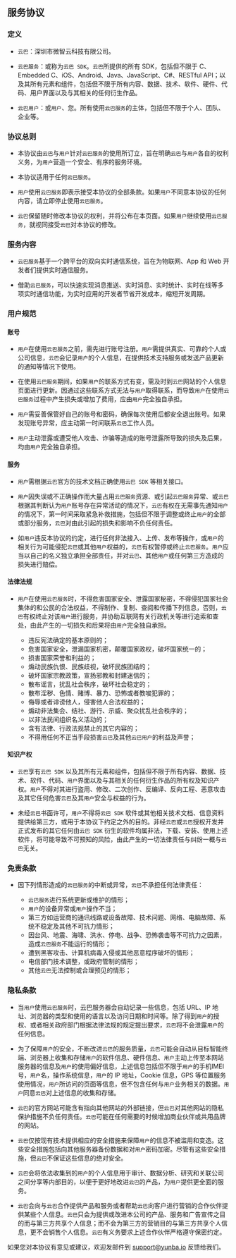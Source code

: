 ## 服务协议

### 定义

* `云巴`：深圳市微智云科技有限公司。

* `云巴服务`：或称为`云巴 SDK`。`云巴`所提供的所有 SDK，包括但不限于 C、Embedded C、iOS、Android、Java、JavaScript、C#、RESTful API；以及其所有元素和组件，包括但不限于所有内容、数据、技术、软件、硬件、代码、用户界面以及与其相关的任何衍生作品。

* `云巴用户`：或`用户`、您。所有使用`云巴服务`的主体，包括但不限于个人、团队、企业等。

### 协议总则

* 本协议由`云巴`与`用户`针对`云巴服务`的使用所订立，旨在明确`云巴`与`用户`各自的权利义务，为`用户`营造一个安全、有序的服务环境。

* 本协议适用于任何`云巴服务`。

* `用户`使用`云巴服务`即表示接受本协议的全部条款。如果`用户`不同意本协议的任何内容，请立即停止使用`云巴服务`。

* `云巴`保留随时修改本协议的权利，并将公布在本页面。如果`用户`继续使用`云巴服务`，就视同接受`云巴`对本协议的修改。

### 服务内容

* `云巴服务`基于一个跨平台的双向实时通信系统，旨在为物联网、App 和 Web 开发者们提供实时通信服务。

* 借助`云巴服务`，可以快速实现消息推送、实时消息、实时统计、实时在线等多项实时通信功能，为实时应用的开发者节省开发成本，缩短开发周期。


### 用户规范

#### 账号

* `用户`在使用`云巴服务`之前，需先进行账号注册。`用户`需提供真实、可靠的个人或公司信息，`云巴`会记录`用户`的个人信息，在提供技术支持服务或发送产品更新的通知等情况下使用。

* 在使用`云巴服务`期间，如果`用户`的联系方式有变，需及时到`云巴`网站的个人信息页面进行更新。因通过这些联系方式无法与`用户`取得联系，而导致`用户`在使用`云巴服务`过程中产生损失或增加了费用，应由`用户`完全独自承担。

* `用户`需妥善保管好自己的账号和密码，确保每次使用后都安全退出账号。如果发现账号异常，应主动第一时间联系`云巴`工作人员。

* `用户`主动泄露或遭受他人攻击、诈骗等造成的账号泄露所导致的损失及后果，均由`用户`完全独自承担。

#### 服务

* `用户`需根据`云巴`官方的技术文档正确使用`云巴 SDK` 等相关接口。

* `用户`因失误或不正确操作而大量占用`云巴服务`资源、或引起`云巴服务`异常、或`云巴`根据其判断认为`用户`账号存在异常活动的情况下，`云巴`有权在无需事先通知`用户`的情况下，第一时间采取紧急补救措施，包括但不限于调整或终止`用户`的全部或部分服务，`云巴`对由此引起的损失和影响不负任何责任。

* 如`用户`违反本协议的约定，进行任何非法接入、上传、发布等操作，或`用户`的相关行为可能侵犯`云巴`或其他`用户`权益的，`云巴`有权暂停或终止`云巴服务`。`用户`应当以自己的名义独立承担全部责任，并对`云巴`、其他`用户`或任何第三方造成的损失进行赔偿。


#### 法律法规

- `用户`在使用`云巴服务`时，不得危害国家安全、泄露国家秘密，不得侵犯国家社会集体的和公民的合法权益，不得制作、复制、查阅和传播下列信息，否则，`云巴`有权终止对该`用户`进行服务，并协助互联网有关行政机关等进行追索和查处，由此产生的一切损失和后果将由`用户`完全独自承担。

  - 违反宪法确定的基本原则的；
  - 危害国家安全，泄漏国家机密，颠覆国家政权，破坏国家统一的；
  - 损害国家荣誉和利益的；
  - 煽动民族仇恨、民族歧视，破坏民族团结的；
  - 破坏国家宗教政策，宣扬邪教和封建迷信的；
  - 散布谣言，扰乱社会秩序，破坏社会稳定的；
  - 散布淫秽、色情、赌博、暴力、恐怖或者教唆犯罪的；
  - 侮辱或者诽谤他人，侵害他人合法权益的；
  - 煽动非法集会、结社、游行、示威、聚众扰乱社会秩序的；
  - 以非法民间组织名义活动的；
  - 含有法律、行政法规禁止的其它内容的；
  - 不得用任何不正当手段损害`云巴`及其他`云巴用户`的利益及声誉；


#### 知识产权

* `云巴`享有`云巴 SDK` 以及其所有元素和组件，包括但不限于所有内容、数据、技术、软件、代码、`用户`界面以及与其相关的任何衍生作品的所有权及知识产权。`用户`不得对其进行盗用、修改、二次创作、反编译、反向工程、恶意攻击及其它任何危害`云巴`及其`用户`安全与权益的行为。

* 未经`云巴`书面许可，`用户`不得将`云巴 SDK` 软件或其他相关技术文档、信息资料提供给第三方，或用于本协议下约定之外的目的。非经`云巴`或`云巴`授权开发并正式发布的其它任何由`云巴 SDK` 衍生的软件均属非法，下载、安装、使用上述软件，将可能导致不可预知的风险，由此产生的一切法律责任与纠纷一概与`云巴`无关。


### 免责条款

- 因下列情形造成的`云巴服务`的中断或异常，`云巴`不承担任何法律责任：

  - `云巴服务`进行系统更新或维护的情形；
  - `用户`的设备异常或`用户`操作不当；
  - 第三方如运营商的通讯线路或设备故障、技术问题、网络、电脑故障、系统不稳定及其他不可抗力情形；
  - 因台风、地震、海啸、洪水、停电、战争、恐怖袭击等不可抗力之因素，造成`云巴服务`不能运行的情形；
  - 遭到黑客攻击、计算机病毒入侵或其他恶意程序破坏的情形；
  - 电信部门技术调整，或政府管制的情形；
  - 其他`云巴`无法控制或合理预见的情形；


### 隐私条款

* 当`用户`使用`云巴服务`时，云巴服务器会自动记录一些信息，包括 URL、IP 地址、浏览器的类型和使用的语言以及访问日期和时间等。除了得到`用户`的授权、或者相关政府部门根据法律法规的规定提出要求，`云巴`将不会泄露`用户`的任何信息。

* 为了保障`用户`的安全，不断改进`云巴`的服务质量，`云巴`可能会自动从目标智能终端、浏览器上收集和存储`用户`的软件信息、硬件信息、`用户`主动上传至本网站服务器的信息及`用户`的使用偏好信息，上述信息包括但不限于`用户`的手机IMEI号，`用户`名，操作系统信息，`用户`的 IP 地址，Cookie 信息，GPS 等位置服务使用情况，`用户`所访问的页面等信息，但不包含任何与`用户`业务相关的数据。`用户`同意`云巴`对上述信息的收集和存储。

* `云巴`的官方网站可能含有指向其他网站的外部链接，但`云巴`对其他网站的隐私保护措施不负任何责任。`云巴`可能在任何需要的时候增加商业伙伴或共用品牌的网站。

* `云巴`仅按现有技术提供相应的安全措施来保障`用户`的信息不被滥用和变造。这些安全措施包括向其他服务器备份数据和对`用户`密码加密。尽管有这些安全措施，但`云巴`不保证这些信息的绝对安全。

* `云巴`会将依法收集到的`用户`的个人信息用于审计、数据分析、研究和关联公司之间分享等内部目的，以便于更好地改进`云巴`的产品，为`用户`提供更全面的服务。

* `云巴`会向与`云巴`合作提供产品和服务或者帮助`云巴`向客户进行营销的合作伙伴提供某些个人信息。`云巴`只会为提供或改进本公司的产品、服务和广告宣传之目的而与第三方共享个人信息；而不会为第三方的营销目的与第三方共享个人信息，更不会销售个人信息。`云巴`有义务要求上述合作伙伴严格遵守保密约定。

如果您对本协议有意见或建议，欢迎发邮件到 support@yunba.io 反馈给我们。
